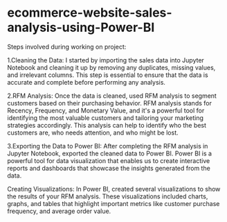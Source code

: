 # ecommerce-website-sales-analysis-using-Power-BI

Steps involved during working on project:

1.Cleaning the Data: I started by importing the sales data into Jupyter Notebook and cleaning it up by removing any duplicates, missing values, and irrelevant columns. This step is essential to ensure that the data is accurate and complete before performing any analysis.

2.RFM Analysis: Once the data is cleaned, used RFM analysis to segment  customers based on their purchasing behavior. RFM analysis stands for Recency, Frequency, and Monetary Value, and it's a powerful tool for identifying the most valuable customers and tailoring your marketing strategies accordingly. This analysis can help to identify who the best customers are, who needs attention, and who might be lost.

3.Exporting the Data to Power BI: After completing the RFM analysis in Jupyter Notebook, exported the cleaned data to Power BI. Power BI is a powerful tool for data visualization that enables us to create interactive reports and dashboards that showcase the insights generated from the data.

Creating Visualizations: In Power BI, created several visualizations to show the results of your RFM analysis. These visualizations included charts, graphs, and tables that highlight important metrics like customer purchase frequency, and average order value.


